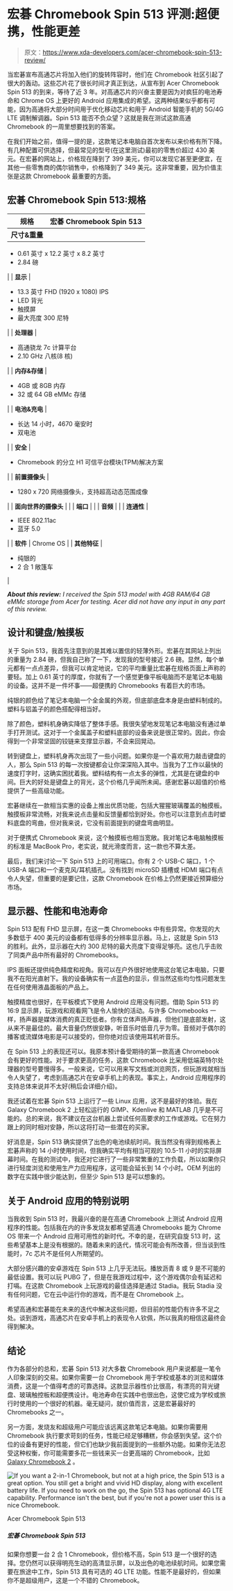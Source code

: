 # 宏碁 Chromebook Spin 513 评测:超便携，性能更差

> 原文：<https://www.xda-developers.com/acer-chromebook-spin-513-review/>

当宏碁宣布高通芯片将加入他们的旋转阵容时，他们在 Chromebook 社区引起了很大的轰动。这些芯片花了很长时间才真正到达，从宣布到 Acer Chromebook Spin 513 的到来，等待了近 3 年。对高通芯片的兴奋主要是因为对疯狂的电池寿命和 Chrome OS 上更好的 Android 应用集成的希望。这两种结果似乎都有可能，因为高通将大部分时间用于优化移动芯片和用于 Android 智能手机的 5G/4G LTE 调制解调器。Spin 513 能否不负众望？这就是我在测试这款高通 Chromebook 的一周里想要找到的答案。

在我们开始之前，值得一提的是，这款笔记本电脑自首次发布以来价格有所下降。有几种配置可供选择，但最常见的型号(在这里测试)最初的零售价超过 430 美元。在宏碁的网站上，价格现在降到了 399 美元，你可以发现它甚至更便宜，在其他一些零售商的偶尔销售中，价格降到了 349 美元。这非常重要，因为价值主张是这款 Chromebook 最重要的方面。

## 宏碁 Chromebook Spin 513:规格

| 规格 | 宏碁 Chromebook Spin 513 |
| --- | --- |
| **尺寸&重量** | 

*   0.61 英寸 x 12.2 英寸 x 8.2 英寸
*   2.84 磅

 |
| **显示** | 

*   13.3 英寸 FHD (1920 x 1080) IPS
*   LED 背光
*   触摸屏
*   最大亮度 300 尼特

 |
| **处理器** | 

*   高通骁龙 7c 计算平台
*   2.10 GHz 八核(8 核)

 |
| **内存&存储** | 

*   4GB 或 8GB 内存
*   32 或 64 GB eMMc 存储

 |
| **电池&充电** | 

*   长达 14 小时，4670 毫安时
*   双电池

 |
| **安全** | 

*   Chromebook 的分立 H1 可信平台模块(TPM)解决方案

 |
| **前置摄像头** | 

*   1280 x 720 网络摄像头，支持超高动态范围成像

 |
| **面向世界的摄像头** |  |
| **端口** |  |
| **音频** |  |
| **连通性** | 

*   IEEE 802.11ac
*   蓝牙 5.0

 |
| **软件** | Chrome OS |
| **其他特征** | 

*   纯银的
*   2 合 1 敞篷车

 |

***About this review:** I received the Spin 513 model with 4GB RAM/64 GB eMMc storage from Acer for testing. Acer did not have any input in any part of this review.*

## 设计和键盘/触摸板

关于 Spin 513，我首先注意到的是其难以置信的轻薄外形。宏碁在其网站上列出的重量为 2.84 磅，但我自己称了一下，发现我的型号接近 2.6 磅。显然，每个单元都有一点点差异，但我可以肯定地说，它的平均重量比宏碁在规格页面上声称的要轻。加上 0.61 英寸的厚度，你就有了一个感觉更像平板电脑而不是笔记本电脑的设备。这并不是一件坏事——超便携的 Chromebooks 有着巨大的市场。

纯银的颜色给了笔记本电脑一个全金属的外观，但底部底盘本身是由塑料制成的。塑料与铝盖子的颜色搭配得相当好。

除了颜色，塑料机身确实降低了整体手感。我很失望地发现笔记本电脑没有通过单手打开测试。这对于一个金属盖子和塑料底部的设备来说是很正常的。因此，你会得到一个非常坚固的铰链来支撑显示器，不会来回晃动。

转到键盘上，塑料机身再次出现了一些小问题。如果你是一个喜欢用力敲击键盘的人，那么 Spin 513 的每一次按键都会让你深深陷入其中。当我为了工作以最快的速度打字时，这确实困扰着我。塑料结构有一点太多的弹性，尤其是在键盘的中间。巨大的好处是键盘上的背光，这个价格几乎闻所未闻。感谢宏碁以超值的价格提供了一些高级功能。

宏碁继续在一款相当实惠的设备上推出优质功能，包括大猩猩玻璃覆盖的触摸板。触摸板非常流畅，对我来说点击量和反馈量都恰到好处。你也可以注意到点击时塑料底盘的弯曲，但对我来说，它没有前面提到的键盘弯曲明显。

对于便携式 Chromebook 来说，这个触摸板也相当宽敞。我对笔记本电脑触摸板的标准是 MacBook Pro，老实说，就光滑度而言，这一款也不算太差。

最后，我们来讨论一下 Spin 513 上的可用端口。你有 2 个 USB-C 端口，1 个 USB-A 端口和一个麦克风/耳机插孔。没有找到 microSD 插槽或 HDMI 端口有点令人失望，但重要的是要记住，这款 Chromebook 在价格上仍然更接近预算细分市场。

## 显示器、性能和电池寿命

Spin 513 配有 FHD 显示屏，在这一类 Chromebooks 中有些异常。你发现的大多数低于 400 美元的设备都有低得多的分辨率显示器。马上，这就是 Spin 513 的胜利。此外，显示器在大约 300 尼特的最大亮度下变得足够亮。这也几乎击败了同类产品中所有最好的 Chromebooks。

IPS 面板还提供纯色精度和视角。我可以在户外很好地使用这台笔记本电脑，只要我不在阳光直射下。我的设备确实有一点蓝色的显示，但当然这些均匀性问题发生在任何使用液晶面板的产品上。

触摸精度也很好，在平板模式下使用 Android 应用没有问题。借助 Spin 513 的 16:9 显示屏，玩游戏和观看网飞是令人愉快的活动。与许多 Chromebooks 一样，扬声器是媒体消费的真正贬低者。你有立体声扬声器，但他们是底部发射，这从来不是最佳的。最大音量仍然很安静，听音乐时低音几乎为零。音频对于偶尔的播客或流媒体电影是可以接受的，但你绝对应该使用耳机听音乐。

在 Spin 513 上的表现还可以。我原本预计备受期待的第一款高通 Chromebook 会有更好的性能。对于要求更高的任务，这款 Chromebook 比采用低端英特尔处理器的型号要慢得多。一般来说，它可以用来写文档或浏览网页，但玩游戏就相当令人失望了，考虑到高通芯片在安卓手机上的表现。事实上，Android 应用程序的支持总体来说并不太好(稍后会详细介绍)。

我还试着在宏碁 Spin 513 上运行了一些 Linux 应用，这不是最好的体验。我在 Galaxy Chromebook 2 上轻松运行的 GIMP、Kdenlive 和 MATLAB 几乎是不可能的。总的来说，我不建议在这台机器上尝试任何高要求的工作或游戏。它在努力跟上的同时相对安静，所以这将打动一些潜在的买家。

好消息是，Spin 513 确实提供了出色的电池续航时间。我当然没有得到规格表上宏碁声称的 14 小时使用时间，但我确实平均有相当可观的 10.5-11 小时的实际屏幕时间。在我的测试中，我还对它进行了一些非常繁重的工作负载，所以如果你只进行轻度浏览和使用生产力应用程序，这可能会延长到 14 个小时。OEM 列出的数字在实践中很少能达到，但至少 Spin 513 是可以想象的。

## 关于 Android 应用的特别说明

当我收到 Spin 513 时，我最兴奋的是在高通 Chromebook 上测试 Android 应用程序的性能。包括我在内的许多发烧友都希望高通 Chromebooks 能为 Chrome OS 带来一个 Android 应用可用性的新时代。不幸的是，在研究自旋 513 时，这些希望基本上是没有根据的。随着未来的迭代，情况可能会有所改善，但当谈到性能时，7c 芯片不是任何人所期望的。

大部分感兴趣的安卓游戏在 Spin 513 上几乎无法玩。播放沥青 8 或 9 是不可能的最低设置。我可以玩 PUBG 了，但是在我游戏过程中，这个游戏偶尔会有延迟和打嗝。在这款 Chromebook 上玩游戏的最佳选择是通过 Stadia。我玩 Stadia 没有任何问题，它在云中运行你的游戏，而不是在 Chromebook 上。

希望高通和宏碁能在未来的迭代中解决这些问题，但目前的性能仍有许多不足之处。谈到游戏，高通芯片在安卓手机上的表现令人钦佩，所以我真的相信这最终会得到解决。

## 结论

作为各部分的总和，宏碁 Spin 513 对大多数 Chromebook 用户来说都是一笔令人印象深刻的交易。如果你需要一台 Chromebook 用于学校或基本的浏览和媒体消费，这是一个值得考虑的可靠选择。这款显示器性价比很高，有漂亮的背光键盘、玻璃触控板和超便携设计。电池寿命在实践中也很出色，这使它成为学校或旅行时使用的一个很好的机器。毫无疑问，就价值而言，这是宏碁最好的 Chromebooks 之一。

另一方面，发烧友和超级用户可能应该远离这款笔记本电脑。如果你需要用 Chromebook 执行要求苛刻的任务，性能已经足够糟糕，你会感到失望。这个价位的设备有更好的性能，但它们也缺少我前面提到的一些额外功能。如果你无法忍受这种权衡，你可能需要多花一些钱来买一台更高端的 Chromebook，比如 [Galaxy Chromebook 2](https://shop-links.co/1745686691950837994?u1=2b6b81d2-ca28-43ba-9f5c-5b99d24bf3e4) 。

 <picture>![If you want a 2-in-1 Chromebook, but not at a high price, the Spin 513 is a great option. You still get a bright and vivid HD display, along with excellent battery life. If you need to work on the go, the Spin 513 has optional 4G LTE capability. Performance isn't the best, but if you're not a power user this is a nice Chromebook.](img/a1a2e6244a37db877a1bffcccde736f8.png)</picture> 

Acer Chromebook Spin 513

##### 宏碁 Chromebook Spin 513

如果你想要一台 2 合 1 Chromebook，但价格不高，Spin 513 是一个很好的选择。您仍然可以获得明亮生动的高清显示屏，以及出色的电池续航时间。如果您需要在旅途中工作，Spin 513 具有可选的 4G LTE 功能。性能不是最好的，但如果你不是超级用户，这是一个不错的 Chromebook。